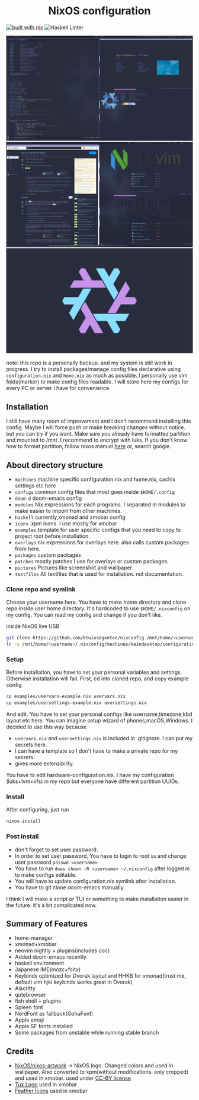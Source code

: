 
<h1 align="center">
NixOS configuration
</h1>

[![built with nix](https://builtwithnix.org/badge.svg)](https://builtwithnix.org)
![Haskell Linter](https://github.com/btwiusegentoo/nixconfig/workflows/Haskell%20Linter/badge.svg)

![screenshot1](/pictures/screenshot1.png)
![screenshot2](/pictures/screenshot2.png)
![wallpaper](/pictures/wallpaper1.png)


note: this repo is a personally backup. and my system is still work in progress.
I try to install packages/manage config files declarative using `configuration.nix` and `home.nix` as much as possible.
I personally use vim folds(marker) to make config files readable.
I will store here my configs for every PC or server I have for convenience.


## Installation

I still have many room of improvement and I don't recommend installing this config.
Maybe I will force push or make breaking changes without notice. but you can try if you want.
Make sure you already have formatted partition and mounted to /mnt. I recommend to encrypt with luks.
If you don't know how to format partition, follow nixos manual [here](https://nixos.org/nixos/manual/)
or, search google.

## About directory structure
*  `machines` machine specific configuration.nix and home.nix, cachix settings etc here
* `configs` common config files that most goes inside `$HOME/.config`
* `doom.d` doom-emacs config
* `modules` Nix expressions for each programs. I separated in modules to make easier to import from other machines.
* `haskell` currently,xmonad and xmobar config
* `icons` .xpm icons. I use mostly for xmobar
* `examples` template for user specific configs that you need to copy to project root before installation.
* `overlays` nix expressions for overlays here. also calls custom packages from here.
* `packages` custom packages
* `patches` mostly patches I use for overlays or custom packages.
* `pictures` Pictures like screenshot and wallpaper
* `textfiles` All textfiles that is used for installation. not documentation.

### Clone repo and symlink
Choose your username here.
You have to make home directory and clone repo inside user home directory.
It's hardcoded to use `$HOME/.nixconfig` on my config. You can read my config and change if you don't like.

inside NixOS live USB
```bash
git clone https://github.com/btwiusegentoo/nixconfig /mnt/home/<username>/.nixconfig
ln -s /mnt/home/<username>/.nixconfig/machines/maindesktop/configuration.nix /mnt/etc/nixos/configuration.nix
```

### Setup
Before installation, you have to set your personal variables and settings.
Otherwise installation will fail.
First, cd into cloned repo, and copy example config
```bash
cp examples/uservars-example.nix uservars.nix
cp examples/usersettings-example.nix usersettings.nix
```
And edit.
You have to set your personal configs like username,timezone,kbd layout etc here.
You can imagine setup wizard of phones,macOS,Windows.
I decided to use this way because 
- `uservars.nix` and `usersettings.nix` is included in .gitignore. I can put my secrets here.
- I can have a template so I don't have to make a private repo for my secrets.
- gives more extensibility.

You have to edit hardware-configuration.nix. I have my configuration (luks+lvm+xfs) in my repo but everyone have different partition UUIDs.

### Install
After configuring, just run
```bash
nixos-install
```

### Post install
- don't forget to set user password.
- In order to set user password, You have to login to root `su` and change user password `passwd <username>`
- You have to run `doas chown -R <username> ~/.nixconfig` after logged in to make configs editable.
- You will have to update configuration.nix symlink after installation.
- You have to git clone doom-emacs manually.

I think I will make a script or TUI or something to make installation easier in the future. it's a bit complicated now.

## Summary of Features



-   home-manager
-   xmonad+xmobar
-   neovim nightly + plugins(includes coc)
-   Added doom-emacs recently.
-   haskell environment
-   Japanese IME(mozc+fcitx)
-   Keybinds optimized for Dvorak layout and HHKB for xmonad(trust me, default vim hjkl keybinds works great in Dvorak)
-   Alacritty
-   qutebrowser
-   fish shell + plugins
-   Spleen font
-   NerdFont as fallback(GohuFont)
-   Apple emoji
-   Apple SF fonts installed
-   Some packages from unstable while running stable branch


## Credits

- [NixOS/nixos-artwork](https://github.com/NixOS/nixos-artwork/tree/master/logo) -> NixOS logo. Changed colors and used in wallpaper. Also converted to xpm(without modifications. only cropped) and used in xmobar. used under [CC-BY license](https://creativecommons.org/licenses/by/4.0/)
- [Tux Logo](https://commons.wikimedia.org/wiki/File:NewTux.svg) used in xmobar
- [Feather Icons](https://github.com/feathericons/feather) used in xmobar
